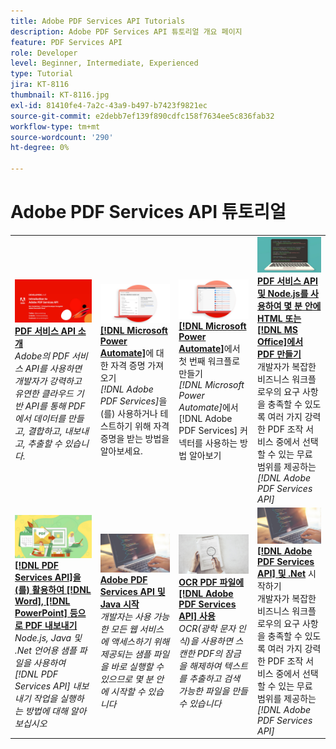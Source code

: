 ```yaml
---
title: Adobe PDF Services API Tutorials
description: Adobe PDF Services API 튜토리얼 개요 페이지
feature: PDF Services API
role: Developer
level: Beginner, Intermediate, Experienced
type: Tutorial
jira: KT-8116
thumbnail: KT-8116.jpg
exl-id: 81410fe4-7a2c-43a9-b497-b7423f9821ec
source-git-commit: e2debb7ef139f890cdfc158f7634ee5c836fab32
workflow-type: tm+mt
source-wordcount: '290'
ht-degree: 0%

---
```


# Adobe PDF Services API 튜토리얼

<table style="table-layout:fixed">
<tr>
 <td>
   <a href="https://experienceleague.adobe.com/docs/adobe-developers-live-events/events/2021/oct2021/pdf-services-api.html">
      <img alt="PDF 서비스 API 소개" src="assets/introduction_1280.png" />
   </a>
    <div>
   <a href="https://experienceleague.adobe.com/docs/adobe-developers-live-events/events/2021/oct2021/pdf-services-api.html"><strong>PDF 서비스 API 소개</strong></a>
    </div>
    <em>Adobe의 PDF 서비스 API를 사용하면 개발자가 강력하고 유연한 클라우드 기반 API를 통해 PDF에서 데이터를 만들고, 결합하고, 내보내고, 추출할 수 있습니다.</em>
    <br>
  </td>
  <td>
   <a href="getting-credentials-power-automate.md">
      <img alt="Microsoft Power Automate 자격 증명 가져오기" src="assets/createcredentials_1280.png" />
   </a>
    <div>
   <a href="getting-credentials-power-automate.md"><strong>[!DNL Microsoft Power Automate]</strong></a>에 대한 자격 증명 가져오기
    </div>
    <em>[!DNL Adobe PDF Services]</em>을(를) 사용하거나 테스트하기 위해 자격 증명을 받는 방법을 알아보세요.
    <br>
  </td>
  <td>
   <a href="create-workflow-power-automate.md">
      <img alt="Microsoft Power Automate에서 첫 번째 워크플로우 만들기" src="assets/firstflow_1280.png" />
   </a>
    <div>
   <a href="create-workflow-power-automate.md"><strong>[!DNL Microsoft Power Automate]</strong></a>에서 첫 번째 워크플로 만들기
    </div>
    <em>[!DNL Microsoft Power Automate]</em>에서 [!DNL Adobe PDF Services] 커넥터를 사용하는 방법 알아보기
    <br>
  </td>
  <td>
   <a href="createpdffromhtml.md">
      <img alt="PDF 서비스 API 및 Node.js를 사용하여 몇 분 안에 HTML 또는 MS Office에서 PDF을 만듭니다." src="assets/PDFServices_GettingStartedNode_thumb.jpg" />
   </a>
    <div>
   <a href="createpdffromhtml.md"><strong>PDF 서비스 API 및 Node.js를 사용하여 몇 분 안에 HTML 또는 [!DNL MS Office]에서 PDF 만들기</strong></a>
    </div>
    개발자가 복잡한 비즈니스 워크플로우의 요구 사항을 충족할 수 있도록 여러 가지 강력한 PDF 조작 서비스 중에서 선택할 수 있는 무료 범위를 제공하는 <em>[!DNL Adobe PDF Services API]</em>
    <br>
  </td>
</tr>
<tr>
  <td>
   <a href="exportpdf.md">
      <img alt="PDF 서비스 API를 사용하여 PDF을 Word, PowerPoint 등으로 내보내기" src="assets/PDFServices_ExportPDF_thumb.jpg" />
   </a>
    <div>
   <a href="exportpdf.md"><strong>[!DNL PDF Services API]을(를) 활용하여 [!DNL Word], [!DNL PowerPoint] 등으로 PDF 내보내기</strong></a>
    </div>
    <em>Node.js, Java 및 .Net 언어용 샘플 파일을 사용하여 [!DNL PDF Services API] 내보내기 작업을 실행하는 방법에 대해 알아보십시오</em>
    <br>
  </td>
   <td>
   <a href="gettingstartedjava.md">
      <img alt="Adobe PDF Services API 및 Java 시작하기" src="assets/PDFServices_GettingStartedJAVA_thumb.jpg" />
   </a>
    <div>
   <a href="gettingstartedjava.md"><strong>Adobe PDF Services API 및 Java 시작</strong></a>
    </div>
    <em>개발자는 사용 가능한 모든 웹 서비스에 액세스하기 위해 제공되는 샘플 파일을 바로 실행할 수 있으므로 몇 분 안에 시작할 수 있습니다</em>
    <br>
  </td>
   <td>
   <a href="ocr.md">
      <img alt="Adobe PDF Services API를 사용하여 OCR PDF 파일" src="assets/PDFServices_OCR_Thumb.jpg" />
   </a>
    <div>
   <a href="ocr.md"><strong>OCR PDF 파일에 [!DNL Adobe PDF Services API] 사용</strong></a>
    </div>
    <em>OCR(광학 문자 인식)을 사용하면 스캔한 PDF의 잠금을 해제하여 텍스트를 추출하고 검색 가능한 파일을 만들 수 있습니다</em>
    <br>
  </td>
  <td>
   <a href="gettingstartednet.md">
      <img alt="Adobe PDF Services API 및 .Net 시작하기" src="assets/PDFServices_GettingStartedNET_thumb.jpg" />
   </a>
    <div>
   <a href="gettingstartednet.md"><strong>[!DNL Adobe PDF Services API] 및 .Net</strong></a> 시작하기
    </div>
    개발자가 복잡한 비즈니스 워크플로우의 요구 사항을 충족할 수 있도록 여러 가지 강력한 PDF 조작 서비스 중에서 선택할 수 있는 무료 범위를 제공하는 <em>[!DNL Adobe PDF Services API]</em>
    <br>
  </td>
</tr>
</table>
